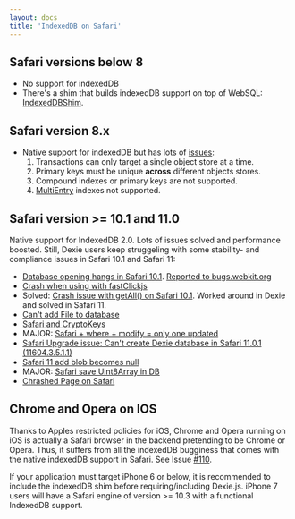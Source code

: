 ```yaml
---
layout: docs
title: 'IndexedDB on Safari'
---
```


## Safari versions below 8

* No support for indexedDB
* There's a shim that builds indexedDB support on top of WebSQL: [IndexedDBShim](https://github.com/axemclion/IndexedDBShim).

## Safari version 8.x

* Native support for indexedDB but has lots of [issues](http://www.raymondcamden.com/2014/09/25/IndexedDB-on-iOS-8-Broken-Bad):
  1. Transactions can only target a single object store at a time.
  2. Primary keys must be unique **across** different objects stores.
  3. Compound indexes or primary keys are not supported.
  4. [MultiEntry](/docs/MultiEntry-Index) indexes not supported.

## Safari version >= 10.1 and 11.0

Native support for IndexedDB 2.0. Lots of issues solved and performance boosted. Still, Dexie users keep struggeling with some stability- and compliance issues in Safari 10.1 and Safari 11:

* [Database opening hangs in Safari 10.1](https://github.com/dfahlander/Dexie.js/issues/508). [Reported to bugs.webkit.org](https://bugs.webkit.org/show_bug.cgi?id=171049)
* [Crash when using with fastClickjs](https://github.com/dfahlander/Dexie.js/issues/559)
* Solved: [Crash issue with getAll() on Safari 10.1](https://github.com/dfahlander/Dexie.js/issues/565). Worked around in Dexie and solved in Safari 11.
* [Can't add File to database](https://github.com/dfahlander/Dexie.js/issues/577)
* [Safari and CryptoKeys](https://github.com/dfahlander/Dexie.js/issues/585)
* MAJOR: [Safari + where + modify = only one updated](https://github.com/dfahlander/Dexie.js/issues/594) 
* [Safari Upgrade issue: Can't create Dexie database in Safari 11.0.1 (11604.3.5.1.1)](https://github.com/dfahlander/Dexie.js/issues/616)
* [Safari 11 add blob becomes null](https://github.com/dfahlander/Dexie.js/issues/618)
* MAJOR: [Safari save Uint8Array in DB](https://github.com/dfahlander/Dexie.js/issues/656)
* [Chrashed Page on Safari](https://github.com/dfahlander/Dexie.js/issues/668)

## Chrome and Opera on IOS

Thanks to Apples restricted policies for iOS, Chrome and Opera running on iOS is actually a Safari browser in the backend pretending to be Chrome or Opera. Thus, it suffers from all the indexedDB bugginess that comes with the native indexedDB support in Safari. See Issue [#110](https://github.com/dfahlander/Dexie.js/issues/110).

If your application must target iPhone 6 or below, it is recommended to include the indexedDB shim before requiring/including Dexie.js. iPhone 7 users will have a Safari engine of version >= 10.3 with a functional IndexedDB support.
